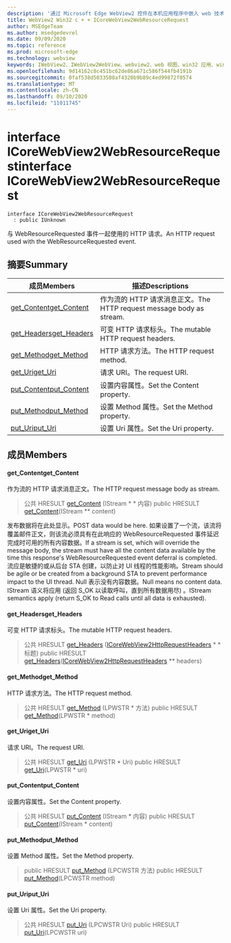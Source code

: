 ```yaml
---
description: '通过 Microsoft Edge WebView2 控件在本机应用程序中嵌入 web 技术 (HTML、CSS 和 JavaScript) '
title: WebView2 Win32 c + + ICoreWebView2WebResourceRequest
author: MSEdgeTeam
ms.author: msedgedevrel
ms.date: 09/09/2020
ms.topic: reference
ms.prod: microsoft-edge
ms.technology: webview
keywords: IWebView2、IWebView2WebView、webview2、web 视图、win32 应用、win32、edge、ICoreWebView2、ICoreWebView2Controller、浏览器控件、边缘 html、ICoreWebView2WebResourceRequest
ms.openlocfilehash: 9d14162c8c451bc62de86a671c586f544fb4191b
ms.sourcegitcommit: 0faf538d5033508af4320b9b89c4ed99872f0574
ms.translationtype: MT
ms.contentlocale: zh-CN
ms.lasthandoff: 09/10/2020
ms.locfileid: "11011745"
---
```

# <span data-ttu-id="d959d-104">interface ICoreWebView2WebResourceRequest</span><span class="sxs-lookup"><span data-stu-id="d959d-104">interface ICoreWebView2WebResourceRequest</span></span> 

```
interface ICoreWebView2WebResourceRequest
  : public IUnknown
```

<span data-ttu-id="d959d-105">与 WebResourceRequested 事件一起使用的 HTTP 请求。</span><span class="sxs-lookup"><span data-stu-id="d959d-105">An HTTP request used with the WebResourceRequested event.</span></span>

## <span data-ttu-id="d959d-106">摘要</span><span class="sxs-lookup"><span data-stu-id="d959d-106">Summary</span></span>

 <span data-ttu-id="d959d-107">成员</span><span class="sxs-lookup"><span data-stu-id="d959d-107">Members</span></span>                        | <span data-ttu-id="d959d-108">描述</span><span class="sxs-lookup"><span data-stu-id="d959d-108">Descriptions</span></span>
--------------------------------|---------------------------------------------
[<span data-ttu-id="d959d-109">get_Content</span><span class="sxs-lookup"><span data-stu-id="d959d-109">get_Content</span></span>](#get_content) | <span data-ttu-id="d959d-110">作为流的 HTTP 请求消息正文。</span><span class="sxs-lookup"><span data-stu-id="d959d-110">The HTTP request message body as stream.</span></span>
[<span data-ttu-id="d959d-111">get_Headers</span><span class="sxs-lookup"><span data-stu-id="d959d-111">get_Headers</span></span>](#get_headers) | <span data-ttu-id="d959d-112">可变 HTTP 请求标头。</span><span class="sxs-lookup"><span data-stu-id="d959d-112">The mutable HTTP request headers.</span></span>
[<span data-ttu-id="d959d-113">get_Method</span><span class="sxs-lookup"><span data-stu-id="d959d-113">get_Method</span></span>](#get_method) | <span data-ttu-id="d959d-114">HTTP 请求方法。</span><span class="sxs-lookup"><span data-stu-id="d959d-114">The HTTP request method.</span></span>
[<span data-ttu-id="d959d-115">get_Uri</span><span class="sxs-lookup"><span data-stu-id="d959d-115">get_Uri</span></span>](#get_uri) | <span data-ttu-id="d959d-116">请求 URI。</span><span class="sxs-lookup"><span data-stu-id="d959d-116">The request URI.</span></span>
[<span data-ttu-id="d959d-117">put_Content</span><span class="sxs-lookup"><span data-stu-id="d959d-117">put_Content</span></span>](#put_content) | <span data-ttu-id="d959d-118">设置内容属性。</span><span class="sxs-lookup"><span data-stu-id="d959d-118">Set the Content property.</span></span>
[<span data-ttu-id="d959d-119">put_Method</span><span class="sxs-lookup"><span data-stu-id="d959d-119">put_Method</span></span>](#put_method) | <span data-ttu-id="d959d-120">设置 Method 属性。</span><span class="sxs-lookup"><span data-stu-id="d959d-120">Set the Method property.</span></span>
[<span data-ttu-id="d959d-121">put_Uri</span><span class="sxs-lookup"><span data-stu-id="d959d-121">put_Uri</span></span>](#put_uri) | <span data-ttu-id="d959d-122">设置 Uri 属性。</span><span class="sxs-lookup"><span data-stu-id="d959d-122">Set the Uri property.</span></span>

## <span data-ttu-id="d959d-123">成员</span><span class="sxs-lookup"><span data-stu-id="d959d-123">Members</span></span>

#### <span data-ttu-id="d959d-124">get_Content</span><span class="sxs-lookup"><span data-stu-id="d959d-124">get_Content</span></span> 

<span data-ttu-id="d959d-125">作为流的 HTTP 请求消息正文。</span><span class="sxs-lookup"><span data-stu-id="d959d-125">The HTTP request message body as stream.</span></span>

> <span data-ttu-id="d959d-126">公共 HRESULT [get_Content](#get_content) (IStream \* \* 内容) </span><span class="sxs-lookup"><span data-stu-id="d959d-126">public HRESULT [get_Content](#get_content)(IStream \*\* content)</span></span>

<span data-ttu-id="d959d-127">发布数据将在此处显示。</span><span class="sxs-lookup"><span data-stu-id="d959d-127">POST data would be here.</span></span> <span data-ttu-id="d959d-128">如果设置了一个流，该流将覆盖邮件正文，则该流必须具有在此响应的 WebResourceRequested 事件延迟完成时可用的所有内容数据。</span><span class="sxs-lookup"><span data-stu-id="d959d-128">If a stream is set, which will override the message body, the stream must have all the content data available by the time this response's WebResourceRequested event deferral is completed.</span></span> <span data-ttu-id="d959d-129">流应是敏捷的或从后台 STA 创建，以防止对 UI 线程的性能影响。</span><span class="sxs-lookup"><span data-stu-id="d959d-129">Stream should be agile or be created from a background STA to prevent performance impact to the UI thread.</span></span> <span data-ttu-id="d959d-130">Null 表示没有内容数据。</span><span class="sxs-lookup"><span data-stu-id="d959d-130">Null means no content data.</span></span> <span data-ttu-id="d959d-131">IStream 语义将应用 (返回 S_OK 以读取呼叫，直到所有数据用尽) 。</span><span class="sxs-lookup"><span data-stu-id="d959d-131">IStream semantics apply (return S_OK to Read calls until all data is exhausted).</span></span>

#### <span data-ttu-id="d959d-132">get_Headers</span><span class="sxs-lookup"><span data-stu-id="d959d-132">get_Headers</span></span> 

<span data-ttu-id="d959d-133">可变 HTTP 请求标头。</span><span class="sxs-lookup"><span data-stu-id="d959d-133">The mutable HTTP request headers.</span></span>

> <span data-ttu-id="d959d-134">公共 HRESULT [get_Headers](#get_headers) ([ICoreWebView2HttpRequestHeaders](icorewebview2httprequestheaders.md) \* \* 标题) </span><span class="sxs-lookup"><span data-stu-id="d959d-134">public HRESULT [get_Headers](#get_headers)([ICoreWebView2HttpRequestHeaders](icorewebview2httprequestheaders.md) \*\* headers)</span></span>

#### <span data-ttu-id="d959d-135">get_Method</span><span class="sxs-lookup"><span data-stu-id="d959d-135">get_Method</span></span> 

<span data-ttu-id="d959d-136">HTTP 请求方法。</span><span class="sxs-lookup"><span data-stu-id="d959d-136">The HTTP request method.</span></span>

> <span data-ttu-id="d959d-137">公共 HRESULT [get_Method](#get_method) (LPWSTR \* 方法) </span><span class="sxs-lookup"><span data-stu-id="d959d-137">public HRESULT [get_Method](#get_method)(LPWSTR \* method)</span></span>

#### <span data-ttu-id="d959d-138">get_Uri</span><span class="sxs-lookup"><span data-stu-id="d959d-138">get_Uri</span></span> 

<span data-ttu-id="d959d-139">请求 URI。</span><span class="sxs-lookup"><span data-stu-id="d959d-139">The request URI.</span></span>

> <span data-ttu-id="d959d-140">公共 HRESULT [get_Uri](#get_uri) (LPWSTR \* Uri) </span><span class="sxs-lookup"><span data-stu-id="d959d-140">public HRESULT [get_Uri](#get_uri)(LPWSTR \* uri)</span></span>

#### <span data-ttu-id="d959d-141">put_Content</span><span class="sxs-lookup"><span data-stu-id="d959d-141">put_Content</span></span> 

<span data-ttu-id="d959d-142">设置内容属性。</span><span class="sxs-lookup"><span data-stu-id="d959d-142">Set the Content property.</span></span>

> <span data-ttu-id="d959d-143">公共 HRESULT [put_Content](#put_content) (IStream \* 内容) </span><span class="sxs-lookup"><span data-stu-id="d959d-143">public HRESULT [put_Content](#put_content)(IStream \* content)</span></span>

#### <span data-ttu-id="d959d-144">put_Method</span><span class="sxs-lookup"><span data-stu-id="d959d-144">put_Method</span></span> 

<span data-ttu-id="d959d-145">设置 Method 属性。</span><span class="sxs-lookup"><span data-stu-id="d959d-145">Set the Method property.</span></span>

> <span data-ttu-id="d959d-146">public HRESULT [put_Method](#put_method) (LPCWSTR 方法) </span><span class="sxs-lookup"><span data-stu-id="d959d-146">public HRESULT [put_Method](#put_method)(LPCWSTR method)</span></span>

#### <span data-ttu-id="d959d-147">put_Uri</span><span class="sxs-lookup"><span data-stu-id="d959d-147">put_Uri</span></span> 

<span data-ttu-id="d959d-148">设置 Uri 属性。</span><span class="sxs-lookup"><span data-stu-id="d959d-148">Set the Uri property.</span></span>

> <span data-ttu-id="d959d-149">公共 HRESULT [put_Uri](#put_uri) (LPCWSTR Uri) </span><span class="sxs-lookup"><span data-stu-id="d959d-149">public HRESULT [put_Uri](#put_uri)(LPCWSTR uri)</span></span>


